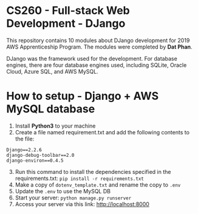 # CS260 - Full-stack Web Development - DJango
This repository contains 10 modules about DJango development for 2019 AWS Apprenticeship Program. The modules were completed by **Dat Phan**.

DJango was the framework used for the development. For database engines, there are four database engines used, including SQLite, Oracle Cloud, Azure SQL, and AWS MySQL.

# How to setup - Django + AWS MySQL database
1) Install **Python3** to your machine
2) Create a file named requirement.txt and add the following contents to the file:
```
Django==2.2.6
django-debug-toolbar==2.0
django-environ==0.4.5
```
3) Run this command to install the dependencies specified in the requirements.txt: `pip install -r requirements.txt`
4) Make a copy of `dotenv_template.txt` and rename the copy to `.env`
5) Update the `.env` to use the MySQL DB
6) Start your server: `python manage.py runserver`
7) Access your server via this link: [http://localhost:8000](http://localhost:8000)


